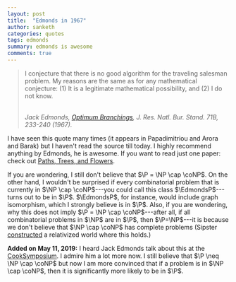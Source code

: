 ```yaml
---
layout: post
title:  "Edmonds in 1967"
author: sanketh
categories: quotes
tags: edmonds
summary: edmonds is awesome
comments: true
---
```


<div style="display:none;">
$$
\newcommand{\P}{\text{P}}
\newcommand{\EdmondsP}{\text{EdmondsP}}
\newcommand{\NP}{\text{NP}}
\newcommand{\coNP}{\text{coNP}}
\newcommand{\BQP}{\text{BQP}}
$$
</div>

<blockquote>
<p>
I conjecture that there is no good algorithm for the traveling salesman problem.  My reasons are the same as for any mathematical conjecture: (1) It is a legitimate mathematical possibility, and (2) I  do not know. 
</p><br>
<cite>Jack Edmonds, <a href="https://nvlpubs.nist.gov/nistpubs/jres/71b/jresv71bn4p233_a1b.pdf">Optimum Branchings</a>, J. Res. Natl. Bur. Stand. 71B, 233-240 (1967). </cite>
</blockquote>

I have seen this quote many times (it appears in ‎Papadimitriou and Arora and Barak) but I haven't read the source till today. I highly recommend anything by Edmonds, he is awesome. If you want to read just one paper: check out [Paths, Trees, and Flowers](https://doi.org/10.4153/CJM-1965-045-4). 

If you are wondering, I still don't believe that $\P = \NP \cap \coNP$. On the other hand, I wouldn't be surprised if every combinatorial problem that is currently in $\NP \cap \coNP$---you could call this class $\EdmondsP$---turns out to be in $\P$. $\EdmondsP$, for instance, would include graph isomorphism, which I strongly believe is in $\P$. Also, if you are wondering, why this does not imply $\P = \NP \cap \coNP$---after all, if all combinatorial problems in $\NP$ are in $\P$, then $\P=\NP$---it is because we don't believe that $\NP \cap \coNP$ has complete problems (Sipster [constructed](https://doi.org/10.1007/BFb0012797) a relativized world where this holds.)

**Added on May 11, 2019:** I heard Jack Edmonds talk about this at the [CookSymposium](http://www.fields.utoronto.ca/activities/18-19/NP50). I admire him a lot more now. I still believe that $\P \neq \NP \cap \coNP$ but now I am more convinced that if a problem is in $\NP \cap \coNP$, then it is significantly more likely to be in $\P$. 


